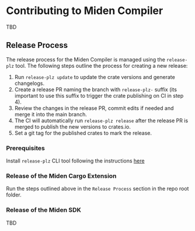 # Contributing to Miden Compiler

TBD

## Release Process

The release process for the Miden Compiler is managed using the `release-plz` tool. The following steps outline the process for creating a new release:

1. Run `release-plz update` to update the crate versions and generate changelogs.
2. Create a release PR naming the branch with `release-plz-` suffix (its important to use this suffix to trigger the crate publishing on CI in step 4).
3. Review the changes in the release PR, commit edits if needed and merge it into the main branch.
4. The CI will automatically run `release-plz release` after the release PR is merged to publish the new versions to crates.io.
5. Set a git tag for the published crates to mark the release.

### Prerequisites

Install `release-plz` CLI tool following the instructions [here](https://release-plz.ieni.dev/docs/usage/installation)

### Release of the Miden Cargo Extension

Run the steps outlined above in the `Release Process` section in the repo root folder.

### Release of the Miden SDK

TBD